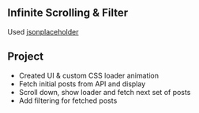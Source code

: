 ## Infinite Scrolling & Filter

Used [jsonplaceholder](https://jsonplaceholder.typicode.com) 
## Project 
- Created UI & custom CSS loader animation
- Fetch initial posts from API and display
- Scroll down, show loader and fetch next set of posts
- Add filtering for fetched posts
